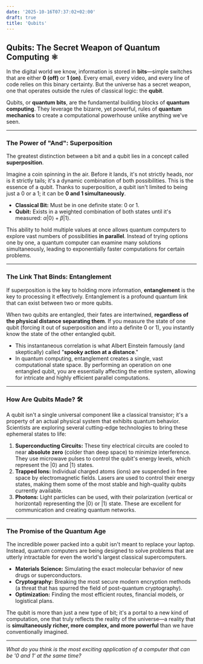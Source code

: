 ```yaml
---
date: '2025-10-16T07:37:02+02:00'
draft: true
title: 'Qubits'
---
```

## Qubits: The Secret Weapon of Quantum Computing ⚛️

In the digital world we know, information is stored in **bits**—simple switches that are either **0 (off)** or **1 (on)**. Every email, every video, and every line of code relies on this binary certainty. But the universe has a secret weapon, one that operates outside the rules of classical logic: the **qubit**.

Qubits, or **quantum bits**, are the fundamental building blocks of **quantum computing**. They leverage the bizarre, yet powerful, rules of **quantum mechanics** to create a computational powerhouse unlike anything we've seen.

---

### The Power of "And": Superposition

The greatest distinction between a bit and a qubit lies in a concept called **superposition**.

Imagine a coin spinning in the air. Before it lands, it's not strictly heads, nor is it strictly tails; it's a dynamic combination of both possibilities. This is the essence of a qubit. Thanks to superposition, a qubit isn't limited to being just a 0 or a 1; it can be **0 and 1 simultaneously**. 

* **Classical Bit:** Must be in one definite state: $0$ or $1$.
* **Qubit:** Exists in a weighted combination of both states until it's measured: $\alpha|0\rangle + \beta|1\rangle$.

This ability to hold multiple values at once allows quantum computers to explore vast numbers of possibilities **in parallel**. Instead of trying options one by one, a quantum computer can examine many solutions simultaneously, leading to exponentially faster computations for certain problems.

---

### The Link That Binds: Entanglement

If superposition is the key to holding more information, **entanglement** is the key to processing it effectively. Entanglement is a profound quantum link that can exist between two or more qubits.

When two qubits are entangled, their fates are intertwined, **regardless of the physical distance separating them**. If you measure the state of one qubit (forcing it out of superposition and into a definite $0$ or $1$), you instantly know the state of the other entangled qubit.

* This instantaneous correlation is what Albert Einstein famously (and skeptically) called "**spooky action at a distance**."
* In quantum computing, entanglement creates a single, vast computational state space. By performing an operation on one entangled qubit, you are essentially affecting the entire system, allowing for intricate and highly efficient parallel computations.

---

### How Are Qubits Made? 🛠️

A qubit isn't a single universal component like a classical transistor; it's a property of an actual physical system that exhibits quantum behavior. Scientists are exploring several cutting-edge technologies to bring these ephemeral states to life:

1.  **Superconducting Circuits:** These tiny electrical circuits are cooled to near **absolute zero** (colder than deep space) to minimize interference. They use microwave pulses to control the qubit's energy levels, which represent the $|0\rangle$ and $|1\rangle$ states.
2.  **Trapped Ions:** Individual charged atoms (ions) are suspended in free space by electromagnetic fields. Lasers are used to control their energy states, making them some of the most stable and high-quality qubits currently available.
3.  **Photons:** Light particles can be used, with their polarization (vertical or horizontal) representing the $|0\rangle$ or $|1\rangle$ state. These are excellent for communication and creating quantum networks.

---

### The Promise of the Quantum Age

The incredible power packed into a qubit isn't meant to replace your laptop. Instead, quantum computers are being designed to solve problems that are utterly intractable for even the world's largest classical supercomputers.

* **Materials Science:** Simulating the exact molecular behavior of new drugs or superconductors.
* **Cryptography:** Breaking the most secure modern encryption methods (a threat that has spurred the field of post-quantum cryptography).
* **Optimization:** Finding the most efficient routes, financial models, or logistical plans.

The qubit is more than just a new type of bit; it's a portal to a new kind of computation, one that truly reflects the reality of the universe—a reality that is **simultaneously richer, more complex, and more powerful** than we have conventionally imagined.

---

*What do you think is the most exciting application of a computer that can be '0 and 1' at the same time?*